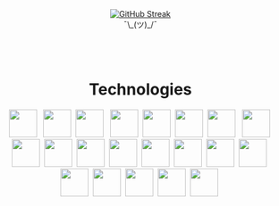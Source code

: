 


<div align="center">
  <a href="https://git.io/streak-stats">
    <img src="http://github-readme-streak-stats.herokuapp.com?user=kowais915&theme=highcontrast" alt="GitHub Streak" />
  </a>
  <div>
    ¯\_(ツ)_/¯
  </div>
</div><br><br><br>



<h1 align="center">Technologies</h1>



<p align="center">
  <img src="https://cdn.jsdelivr.net/gh/devicons/devicon/icons/javascript/javascript-original.svg" width="50" height="50" /> &nbsp;
  <img src="https://cdn.jsdelivr.net/gh/devicons/devicon/icons/python/python-original-wordmark.svg" width="50" height="50" />&nbsp;
  <img src="https://cdn.jsdelivr.net/gh/devicons/devicon/icons/c/c-original.svg"  width="50" height="50" /> &nbsp;
  <img src="https://cdn.jsdelivr.net/gh/devicons/devicon/icons/typescript/typescript-original.svg" width="50" height="50"  />&nbsp;
  <img src="https://cdn.jsdelivr.net/gh/devicons/devicon/icons/postgresql/postgresql-original.svg" width="50" height="50" />&nbsp;
  <img src="https://cdn.jsdelivr.net/gh/devicons/devicon/icons/mongodb/mongodb-original.svg" width="50" height="50" />&nbsp;
   <img src="https://cdn.jsdelivr.net/gh/devicons/devicon/icons/react/react-original-wordmark.svg" width="50" height="50"/> &nbsp;
  <img src="https://cdn.jsdelivr.net/gh/devicons/devicon/icons/nextjs/nextjs-original.svg" width="50" height="50" />&nbsp;       
  <img src="https://user-images.githubusercontent.com/25181517/183859966-a3462d8d-1bc7-4880-b353-e2cbed900ed6.png" width="50" height="50" />&nbsp;
  <img src="https://cdn.jsdelivr.net/gh/devicons/devicon/icons/gatsby/gatsby-plain-wordmark.svg" width="50" height="50" />&nbsp;
  <img src="https://cdn.jsdelivr.net/gh/devicons/devicon/icons/angularjs/angularjs-original.svg" width="50" height="50" />&nbsp;
  <img src="https://cdn.jsdelivr.net/gh/devicons/devicon/icons/bootstrap/bootstrap-original.svg"  width="50" height="50" />&nbsp;
  <img src="https://cdn.jsdelivr.net/gh/devicons/devicon/icons/css3/css3-plain-wordmark.svg" width="50" height="50" />&nbsp;
  <img src="https://cdn.jsdelivr.net/gh/devicons/devicon/icons/nodejs/nodejs-original.svg"  width="50" height="50" />&nbsp;
  <img src="https://cdn.jsdelivr.net/gh/devicons/devicon/icons/raspberrypi/raspberrypi-original.svg" width="50" height="50" />&nbsp;
  <img src="https://cdn.jsdelivr.net/gh/devicons/devicon/icons/linux/linux-original.svg"  width="50" height="50"/>&nbsp;
  <img src="https://cdn.jsdelivr.net/gh/devicons/devicon/icons/git/git-original.svg" width="50" height="50"/>&nbsp;
  <img src="https://cdn.jsdelivr.net/gh/devicons/devicon/icons/ubuntu/ubuntu-plain.svg" width="50" height="50" />&nbsp;
  <img src="https://cdn.jsdelivr.net/gh/devicons/devicon/icons/numpy/numpy-original.svg" width="50" height="50" />&nbsp;
  <img src="https://user-images.githubusercontent.com/25181517/183914128-3fc88b4a-4ac1-40e6-9443-9a30182379b7.png" width="50" height="50" />&nbsp;
  <img src="https://user-images.githubusercontent.com/25181517/223639822-2a01e63a-a7f9-4a39-8930-61431541bc06.png" width="50" height="50" />&nbsp;        
          
          

</p>














          
          
          
          
          
          
          
